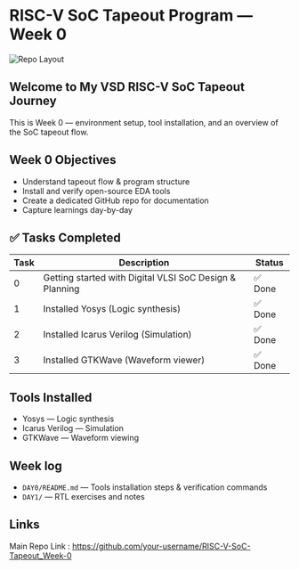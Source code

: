 # RISC-V SoC Tapeout Program — Week 0

![Repo Layout](assets/repo-layout.png)

## Welcome to My VSD RISC-V SoC Tapeout Journey

This is Week 0 — environment setup, tool installation, and an overview of the SoC tapeout flow.

## Week 0 Objectives
- Understand tapeout flow & program structure
- Install and verify open-source EDA tools
- Create a dedicated GitHub repo for documentation
- Capture learnings day-by-day

## ✅ Tasks Completed
| Task | Description | Status |
|------|-------------|--------|
| 0 | Getting started with Digital VLSI SoC Design & Planning | ✅ Done |
| 1 | Installed Yosys (Logic synthesis) | ✅ Done |
| 2 | Installed Icarus Verilog (Simulation) | ✅ Done |
| 3 | Installed GTKWave (Waveform viewer) | ✅ Done |

## Tools Installed
- Yosys — Logic synthesis
- Icarus Verilog — Simulation
- GTKWave — Waveform viewing

## Week log
- `DAY0/README.md` — Tools installation steps & verification commands
- `DAY1/` — RTL exercises and notes

## Links
Main Repo Link : https://github.com/your-username/RISC-V-SoC-Tapeout_Week-0
